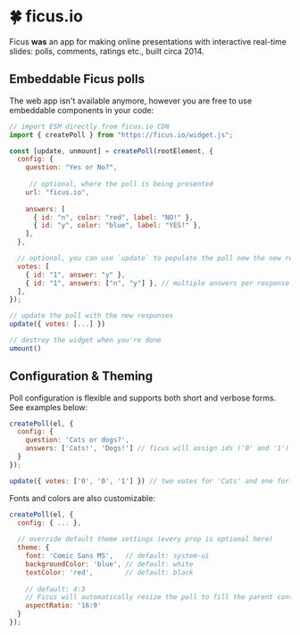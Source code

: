 # :four_leaf_clover: ficus.io

Ficus **was** an app for making online presentations with interactive real-time slides: polls, comments, ratings etc., built circa 2014.


## Embeddable Ficus polls

The web app isn't available anymore, however you are free to use embeddable components in your code:

```js
// import ESM directly from ficus.io CDN
import { createPoll } from "https://ficus.io/widget.js";

const [update, unmount] = createPoll(rootElement, {
  config: {
    question: "Yes or No?",
    
     // optional, where the poll is being presented
    url: "ficus.io",
    
    answers: [
      { id: "n", color: "red", label: "NO!" },
      { id: "y", color: "blue", label: "YES!" },
    ],
  },

  // optional, you can use `update` to populate the poll new the new responces later on
  votes: [
    { id: "1", answer: "y" },
    { id: "1", answers: ["n", "y"] }, // multiple answers per response are allowed!
  ],
});

// update the poll with the new responses
update({ votes: [...] }) 

// destroy the widget when you're done
umount()
```

## Configuration & Theming
Poll configuration is flexible and supports both short and verbose forms. See examples below:

```js
createPoll(el, { 
  config: {
    question: 'Cats or dogs?',
    answers: ['Cats!', 'Dogs!'] // ficus will assign ids ('0' and '1') and colors automatically
  }
});

update({ votes: ['0', '0', '1'] }) // two votes for 'Cats' and one for 'Dogs'
```

Fonts and colors are also customizable:

```js
createPoll(el, { 
  config: { ... },
  
  // override default theme settings (every prop is optional here)
  theme: {
    font: 'Comic Sans MS',   // default: system-ui
    backgroundColor: 'blue', // default: white
    textColor: 'red',        // default: black
    
    // default: 4:3
    // Ficus will automatically resize the poll to fill the parent container's width
    aspectRatio: '16:9' 
  }
});
```
